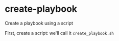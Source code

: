 # create-playbook
Create a playbook using a script

First, create a script:
we'll call it `create_playbook.sh`
